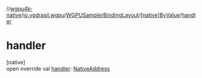 //[wgpu4k-native](../../../../index.md)/[io.ygdrasil.wgpu](../../index.md)/[WGPUSamplerBindingLayout](../index.md)/[[native]ByValue](index.md)/[handler](handler.md)

# handler

[native]\
open override val [handler](handler.md): [NativeAddress](../../../ffi/-native-address/index.md)